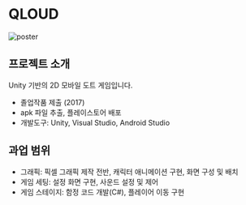 # QLOUD

![poster](https://github.com/user-attachments/assets/e7dd7c46-46a5-4bdb-a581-bcd2269dff03)

## 프로젝트 소개

Unity 기반의 2D 모바일 도트 게임입니다.

* 졸업작품 제출 (2017)
* apk 파일 추출, 플레이스토어 배포
* 개발도구: Unity, Visual Studio, Android Studio

## 과업 범위

* 그래픽: 픽셀 그래픽 제작 전반, 캐릭터 애니메이션 구현, 화면 구성 및 배치
* 게임 세팅: 설정 화면 구현, 사운드 설정 및 제어
* 게임 스테이지: 함정 코드 개발(C#), 플레이어 이동 구현
